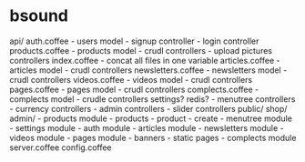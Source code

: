 bsound
======

api/
	auth.coffee
		- users model
		- signup controller
		- login controller
	products.coffee
		- products model
		- crudl controllers
		- upload pictures controllers
	index.coffee
		- concat all files in one variable
	articles.coffee
		- articles model
		- crudl controllers
	newsletters.coffee
		- newsletters model
		- crudl controllers
	videos.coffee
		- videos model
		- crudl controllers
	pages.coffee
		- pages model
		- crudl controllers
	complects.coffee
		- complects model
		- crudle controllers
	settings? redis?
		- menutree controllers
		- currency controllers
		- admin controllers
		- slider controllers
public/
	shop/
	admin/
		- products module
			- products
			- product
			- create
		- menutree module
		- settings module
		- auth module
		- articles module
		- newsletters module
		- videos module
		- pages module
			- banners
			- static pages
		- complects module
server.coffee
config.coffee